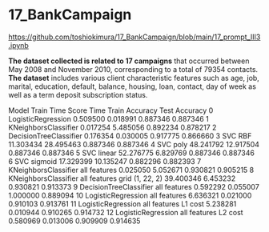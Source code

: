 # 17_BankCampaign
https://github.com/toshiokimura/17_BankCampaign/blob/main/17_prompt_III3.ipynb

**The dataset collected is related to 17 campaigns** that occurred between May 2008 and November 2010, corresponding to a total of 79354 contacts.
**The dataset** includes various client characteristic features such as age, job, marital, education, default, balance, housing, loan, contact, day of week as well as a term deposit subscription status. 



Model	Train Time	Score Time	Train Accuracy	Test Accuracy
0	LogisticRegression	0.509500	0.018991	0.887346	0.887346
1	KNeighborsClassifier	0.017254	5.485056	0.892234	0.878217
2	DecisionTreeClassifier	0.176354	0.030005	0.917775	0.866660
3	SVC RBF	11.303434	28.495463	0.887346	0.887346
4	SVC poly	48.241792	12.917504	0.887346	0.887346
5	SVC linear	52.276775	6.829769	0.887346	0.887346
6	SVC sigmoid	17.329399	10.135247	0.882296	0.882393
7	KNeighborsClassifier all features	0.025050	5.052671	0.930821	0.905215
8	KNeighborsClassifier all features grid (1, 22, 2)	39.400346	6.453232	0.930821	0.913373
9	DecisionTreeClassifier all features	0.592292	0.055007	1.000000	0.889094
10	LogisticRegression all features	6.636321	0.021000	0.910103	0.913761
11	LogisticRegression all features L1 cost	5.238281	0.010944	0.910265	0.914732
12	LogisticRegression all features L2 cost	0.580969	0.013006	0.909909	0.914635

